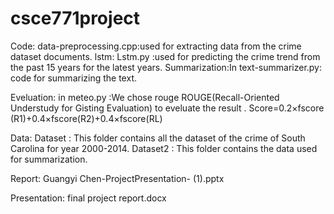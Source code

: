 # csce771project

Code:
data-preprocessing.cpp:used for extracting data from the crime dataset documents.
lstm: Lstm.py :used for predicting the crime trend from the past 15 years for the latest years.
Summarization:In text-summarizer.py: code for summarizing the text.

Eveluation:
in meteo.py :We chose rouge ROUGE(Recall-Oriented Understudy for Gisting Evaluation) to eveluate the result .
Score=0.2×fscore​(R1)+0.4×fscore​(R2)+0.4×fscore​(RL)

Data:
Dataset : This folder contains all the dataset of the crime of South Carolina for year 2000-2014.
Dataset2 : This folder contains the data used for summarization.

Report:
Guangyi Chen-ProjectPresentation- (1).pptx

Presentation:
final project report.docx
